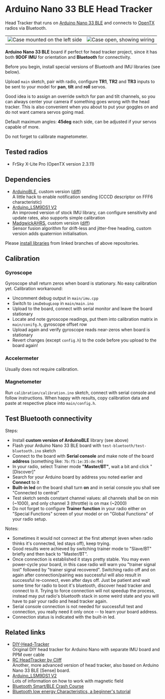 # Arduino Nano 33 BLE Head Tracker
Head Tracker that runs on [Arduino Nano 33 BLE](https://store.arduino.cc/arduino-nano-33-ble) and connects to [OpenTX](https://github.com/opentx/opentx) radios via Bluetooth.

<table><tr><td>
<img src="case/CaseOnGoggles.jpg" title="Case mounted on the left side" style="float: left;"/>
</td><td>
<img src="case/CaseOpen.jpg" title="Case open, showing wiring" style="float: right;"/>
</td></tr></table>

**Arduino Nano 33 BLE** board if perfect for head tracker project, since it has both **9DOF IMU** for orientation and **Bluetooth** for connectivity.

Before you begin, install special versions of Bluetooth and IMU libraries (see below).

Upload `main` sketch, pair with radio, configure **TR1**, **TR2** and **TR3** inputs to be sent to your model for **pan**, **tilt** and **roll** servos.

Good idea is to assign an override switch for pan and tilt channels, so you can always center your camera if something goes wrong with the head tracker. This is also convenient when you about to put your goggles on and do not want camera servos going mad.

Default maximum angles: **45deg** each side, can be adjusted if your servos capable of more.

Do not forget to calibrate magnetometer.

## Tested radios
- FrSky X-Lite Pro (OpenTX version 2.3.11)

## Dependencies
- [ArduinoBLE](https://github.com/ysoldak/ArduinoBLE/tree/cccd_hack), custom version ([diff](https://github.com/ysoldak/ArduinoBLE/compare/master...ysoldak:cccd_hack))  
  A little hack to enable notification sending (CCCD descriptor on FFF6 characteristic)  
- [Arduino_LSM9DS1 V2](https://github.com/FemmeVerbeek/Arduino_LSM9DS1)  
  An improved version of stock IMU library, can configure sensitivity and update rates, also supports simple calibration
- [MadgwickAHRS](https://github.com/ysoldak/MadgwickAHRS/tree/set-methods), custom version ([diff](https://github.com/ysoldak/MadgwickAHRS/compare/master...ysoldak:set-methods))  
  Sensor fusion algorithm for drift-less and jitter-free heading, custom version adds quaternion initialisation.

Please [install libraries](https://learn.adafruit.com/adafruit-all-about-arduino-libraries-install-use) from linked branches of above repositories.

## Calibration
### Gyroscope
Gyroscope shall return zeros when board is stationary. No easy calibration yet.
Calibration workaround:
- Uncomment debug output in `main/imu.cpp`
- Switch to `imuDebugLoop` in `main/main.ino`
- Upload to the board, connect with serial monitor and leave the board stationary
- Locate and note gyroscope readings, put them into calibration matrix in `main/conifg.h`, gyroscope offset row
- Upload again and verify gyroscope reads near-zeros when board is stationary
- Revert changes (except `config.h`) to the code before you upload to the board again!

### Accelermeter
Usually does not require calibration.

### Magnetometer
Run `calibration/calibration.ino` sketch, connect with serial console and follow instructions.
When happy with results, copy calibration data and paste at respective place into `main/config.h`.


## Test Bluetooth connectivity
Steps:
- Install **custom version of ArduinoBLE** library (see above)
- Flash your Arduino Nano 33 BLE board with `test-bluetooth/test-bluetooth.ino` sketch
- Connect to the board with **Serial console** and make note of the board **address** (something like: `7b:f5:1e:35:de:94`)
- In your radio, select Trainer mode **"Master/BT"**, wait a bit and click "[Discover]"
- Search for your Arduino board by address you noted earlier and **Connect** to it
- **Built-in led** on the board shall turn **on** and in serial console you shall see "Connected to central"
- Test sketch sends constant channel values: all channels shall be on min (~1000), and only channel 3 (throttle) is on max (~2000)
- Do not forget to configure **Trainer function** in your radio either on "Special Functions" screen of your model or on "Global Functions" of your radio setup.

Notes:
- Sometimes it would not connect at the first attempt (even when radio thinks it's connected, led stays off), keep trying.
- Good results were achieved by switching trainer mode to "Slave/BT" briefly and then back to "Master/BT".
- Once connection is established it stays pretty stable. You may even power-cycle your board, in this case radio will warn you "trainer signal lost" followed by "trainer signal recovered". Switching radio off and on again after connection/pairing was successful will also result in successful re-connect, even after days off. Just be patient and wait some time for radio to boot it's bluetooth, discover head tracker and connect to it. Trying to force connection will not speedup the process, instead may put radio's bluetooth stack in some weird state and you will have to pair your radio and head tracker again.
- Serial console connection is not needed for successfull test and connection, you really need it only once -- to learn your board address.
- Connection status is indicated with the built-in led.

## Related links
- [DIY-Head-Tracker](https://github.com/kniuk/DIY-Head-Tracker)  
  Original DIY head tracker for Arduino Nano with separate IMU board and PPM over cable
- [RC HeadTracker by Cliff](https://github.com/dlktdr/HeadTracker)  
  Another, more advanced version of head tracker, also based on Arduino Nano 33 BLE [Sense] board.
- [Arduino_LSM9DS1 V2](https://github.com/FemmeVerbeek/Arduino_LSM9DS1)  
  Lots of information on how to work with magnetic field
- [Bluetooth Smart/BLE Crash Course](https://inductive-kickback.com/projects/bluetooth-low-energy/bluetooth-smartble-crash-course/)
- [Bluetooth low energy Characteristics, a beginner's tutorial](https://devzone.nordicsemi.com/nordic/short-range-guides/b/bluetooth-low-energy/posts/ble-characteristics-a-beginners-tutorial)
